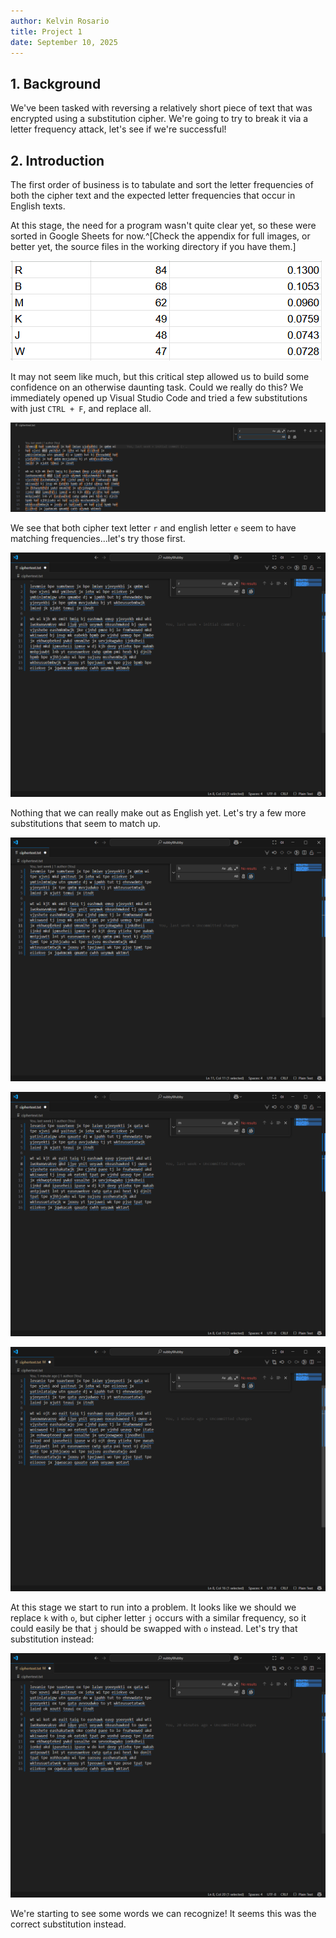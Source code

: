 ```yaml
---
author: Kelvin Rosario
title: Project 1
date: September 10, 2025
---
```


## 1. Background

We've been tasked with reversing a relatively short piece of text that was encrypted using a substitution cipher. We're going to try to break it via a letter frequency attack, let's see if we're successful!

## 2. Introduction

The first order of business is to tabulate and sort the letter frequencies of both the cipher text and the expected letter frequencies that occur in English texts.

At this stage, the need for a program wasn't quite clear yet, so these were sorted in Google Sheets for now.^[Check the appendix for full images, or better yet, the source files in the working directory if you have them.]

![Cipher text frequencies](googleSheetsCipherLetterFreq.png)

It may not seem like much, but this critical step allowed us to build some confidence on an otherwise daunting task. Could we really do this? We immediately opened up Visual Studio Code and tried a few substitutions with just `CTRL + F`, and replace all.

![Manual substitution](manualSubstitution.png)

We see that both cipher text letter `r` and english letter `e` seem to have matching frequencies...let's try those first.

![r --> e](map_r_to_e.png)

Nothing that we can really make out as English yet. Let's try a few more substitutions that seem to match up.

![b --> t](map_b_to_t.png)

![m --> a](map_m_to_a.png)

![k --> o or not?!](map_k_to_o.png)

At this stage we start to run into a problem. It looks like we should we replace `k` with `o`, but cipher letter `j` occurs with a similar frequency, so it could easily be that `j` should be swapped with `o` instead. Let's try that substitution instead:

![j --> o](map_j_to_o.png)

We're starting to see some words we can recognize! It seems this was the correct substitution instead.


